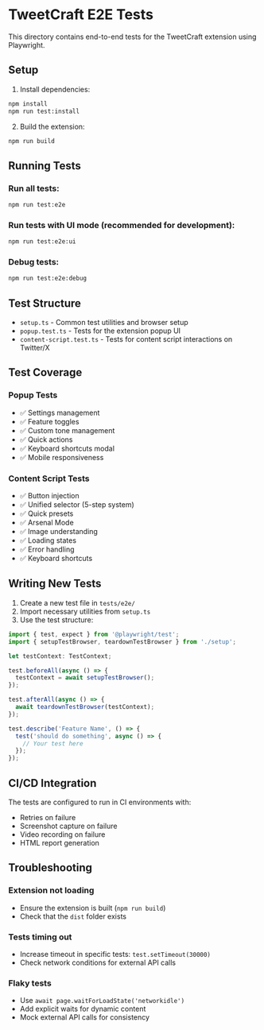 # TweetCraft E2E Tests

This directory contains end-to-end tests for the TweetCraft extension using Playwright.

## Setup

1. Install dependencies:
```bash
npm install
npm run test:install
```

2. Build the extension:
```bash
npm run build
```

## Running Tests

### Run all tests:
```bash
npm run test:e2e
```

### Run tests with UI mode (recommended for development):
```bash
npm run test:e2e:ui
```

### Debug tests:
```bash
npm run test:e2e:debug
```

## Test Structure

- `setup.ts` - Common test utilities and browser setup
- `popup.test.ts` - Tests for the extension popup UI
- `content-script.test.ts` - Tests for content script interactions on Twitter/X

## Test Coverage

### Popup Tests
- ✅ Settings management
- ✅ Feature toggles
- ✅ Custom tone management
- ✅ Quick actions
- ✅ Keyboard shortcuts modal
- ✅ Mobile responsiveness

### Content Script Tests
- ✅ Button injection
- ✅ Unified selector (5-step system)
- ✅ Quick presets
- ✅ Arsenal Mode
- ✅ Image understanding
- ✅ Loading states
- ✅ Error handling
- ✅ Keyboard shortcuts

## Writing New Tests

1. Create a new test file in `tests/e2e/`
2. Import necessary utilities from `setup.ts`
3. Use the test structure:

```typescript
import { test, expect } from '@playwright/test';
import { setupTestBrowser, teardownTestBrowser } from './setup';

let testContext: TestContext;

test.beforeAll(async () => {
  testContext = await setupTestBrowser();
});

test.afterAll(async () => {
  await teardownTestBrowser(testContext);
});

test.describe('Feature Name', () => {
  test('should do something', async () => {
    // Your test here
  });
});
```

## CI/CD Integration

The tests are configured to run in CI environments with:
- Retries on failure
- Screenshot capture on failure
- Video recording on failure
- HTML report generation

## Troubleshooting

### Extension not loading
- Ensure the extension is built (`npm run build`)
- Check that the `dist` folder exists

### Tests timing out
- Increase timeout in specific tests: `test.setTimeout(30000)`
- Check network conditions for external API calls

### Flaky tests
- Use `await page.waitForLoadState('networkidle')`
- Add explicit waits for dynamic content
- Mock external API calls for consistency
